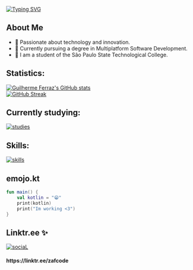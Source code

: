 [![Typing SVG](https://readme-typing-svg.demolab.com?font=Montserrat&weight=700&size=60&duration=4000&pause=1000&color=F7BD24&background=574D0D00&repeat=false&random=false&width=600&height=100&lines=Software+Engineer)](https://github.com/gui-zaf)
## About Me

- 🚀 Passionate about technology and innovation.
- 📕 Currently pursuing a degree in Multiplatform Software Development.
- 🏫 I am a student of the São Paulo State Technological College.

## Statistics:

[![Guilherme Ferraz's GitHub stats](https://github-readme-stats-sigma-five.vercel.app/api?username=gui-zaf&count_private=true&hide=contribs&hide_title=true&layout=compact&show_icons=true&theme=dark&icon_color=58a6ff&hide_border=true&border_radius=16)](https://github.com/gui-zaf) <br>
[![GitHub Streak](https://streak-stats.demolab.com?user=gui-zaf&theme=dark&hide_border=true&exclude_days=Sun%2CSat)](https://github.com/gui-zaf)

## Currently studying:

[![studies](https://skillicons.dev/icons?i=js,nodejs,kotlin,swift,git,mysql&perline=3)](https://github.com/gui-zaf)

## Skills:

[![skills](https://skillicons.dev/icons?i=html,css,js,kotlin,java,c,python,github,git,postman,docker,ps&perline=4)](https://github.com/gui-zaf)

## emojo.kt

```kotlin
fun main() {
    val kotlin = "😁"
    print(kotlin)
    print("Im working <3")
}
```
## Linktr.ee ✨
[![sociaL](https://skillicons.dev/icons?i=linkedin,github,instagram)](https://linktr.ee/zafcode)
<h4>
    https://linktr.ee/zafcode
</h4>
